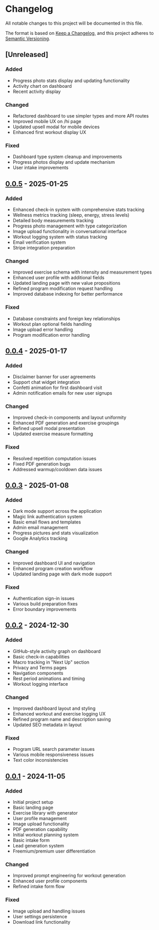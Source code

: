 # Changelog

All notable changes to this project will be documented in this file.

The format is based on [Keep a Changelog](https://keepachangelog.com/en/1.0.0/),
and this project adheres to [Semantic Versioning](https://semver.org/spec/v2.0.0.html).

## [Unreleased]

### Added
- Progress photo stats display and updating functionality
- Activity chart on dashboard
- Recent activity display

### Changed
- Refactored dashboard to use simpler types and more API routes
- Improved mobile UX on /hi page
- Updated upsell modal for mobile devices
- Enhanced first workout display UX

### Fixed
- Dashboard type system cleanup and improvements
- Progress photos display and update mechanism
- User intake improvements

## [0.0.5] - 2025-01-25

### Added
- Enhanced check-in system with comprehensive stats tracking
- Wellness metrics tracking (sleep, energy, stress levels)
- Detailed body measurements tracking
- Progress photo management with type categorization
- Image upload functionality in conversational interface
- Workout logging system with status tracking
- Email verification system
- Stripe integration preparation

### Changed
- Improved exercise schema with intensity and measurement types
- Enhanced user profile with additional fields
- Updated landing page with new value propositions
- Refined program modification request handling
- Improved database indexing for better performance

### Fixed
- Database constraints and foreign key relationships
- Workout plan optional fields handling
- Image upload error handling
- Program modification error handling

## [0.0.4] - 2025-01-17

### Added
- Disclaimer banner for user agreements
- Support chat widget integration
- Confetti animation for first dashboard visit
- Admin notification emails for new user signups

### Changed
- Improved check-in components and layout uniformity
- Enhanced PDF generation and exercise groupings
- Refined upsell modal presentation
- Updated exercise measure formatting

### Fixed
- Resolved repetition computation issues
- Fixed PDF generation bugs
- Addressed warmup/cooldown data issues

## [0.0.3] - 2025-01-08

### Added
- Dark mode support across the application
- Magic link authentication system
- Basic email flows and templates
- Admin email management
- Progress pictures and stats visualization
- Google Analytics tracking

### Changed
- Improved dashboard UI and navigation
- Enhanced program creation workflow
- Updated landing page with dark mode support

### Fixed
- Authentication sign-in issues
- Various build preparation fixes
- Error boundary improvements

## [0.0.2] - 2024-12-30

### Added
- GitHub-style activity graph on dashboard
- Basic check-in capabilities
- Macro tracking in "Next Up" section
- Privacy and Terms pages
- Navigation components
- Rest period animations and timing
- Workout logging interface

### Changed
- Improved dashboard layout and styling
- Enhanced workout and exercise logging UX
- Refined program name and description saving
- Updated SEO metadata in layout

### Fixed
- Program URL search parameter issues
- Various mobile responsiveness issues
- Text color inconsistencies

## [0.0.1] - 2024-11-05

### Added
- Initial project setup
- Basic landing page
- Exercise library with generator
- User profile management
- Image upload functionality
- PDF generation capability
- Initial workout planning system
- Basic intake form
- Lead generation system
- Freemium/premium user differentiation

### Changed
- Improved prompt engineering for workout generation
- Enhanced user profile components
- Refined intake form flow

### Fixed
- Image upload and handling issues
- User settings persistence
- Download link functionality

[0.0.5]: https://github.com/johnblythe/baisics/compare/v0.0.4...HEAD
[0.0.4]: https://github.com/johnblythe/baisics/compare/v0.0.3...v0.0.4
[0.0.3]: https://github.com/johnblythe/baisics/compare/v0.0.2...v0.0.3
[0.0.2]: https://github.com/johnblythe/baisics/compare/v0.0.1...v0.0.2
[0.0.1]: https://github.com/johnblythe/baisics/releases/tag/v0.0.1 